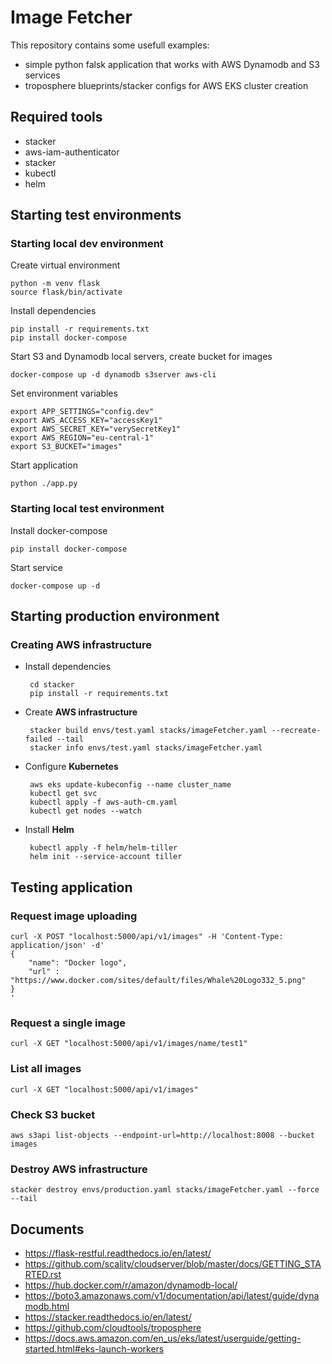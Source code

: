 # Image Fetcher
This repository contains some usefull examples:
  * simple python falsk application that works with AWS Dynamodb and S3 services
  * troposphere blueprints/stacker configs for AWS EKS cluster creation


## Required tools
  * stacker
  * aws-iam-authenticator
  * stacker
  * kubectl
  * helm


## Starting test environments
### Starting local dev environment

Create virtual environment

    python -m venv flask
    source flask/bin/activate

Install dependencies

    pip install -r requirements.txt
    pip install docker-compose

Start S3 and Dynamodb local servers, create bucket for images

    docker-compose up -d dynamodb s3server aws-cli

Set environment variables

    export APP_SETTINGS="config.dev"
    export AWS_ACCESS_KEY="accessKey1"
    export AWS_SECRET_KEY="verySecretKey1"
    export AWS_REGION="eu-central-1"
    export S3_BUCKET="images"

Start application

    python ./app.py


### Starting local test environment

Install docker-compose

    pip install docker-compose

Start service

    docker-compose up -d


## Starting production environment
### Creating AWS infrastructure

*  Install dependencies

        cd stacker
        pip install -r requirements.txt

*  Create **AWS infrastructure**

        stacker build envs/test.yaml stacks/imageFetcher.yaml --recreate-failed --tail
        stacker info envs/test.yaml stacks/imageFetcher.yaml

*  Configure **Kubernetes**

        aws eks update-kubeconfig --name cluster_name
        kubectl get svc
        kubectl apply -f aws-auth-cm.yaml
        kubectl get nodes --watch

*  Install **Helm**

        kubectl apply -f helm/helm-tiller
        helm init --service-account tiller


## Testing application
### Request image uploading

    curl -X POST "localhost:5000/api/v1/images" -H 'Content-Type: application/json' -d'
    {
        "name": "Docker logo",
        "url" : "https://www.docker.com/sites/default/files/Whale%20Logo332_5.png"
    }
    '

### Request a single image

    curl -X GET "localhost:5000/api/v1/images/name/test1"

### List all images

    curl -X GET "localhost:5000/api/v1/images"

### Check S3 bucket

    aws s3api list-objects --endpoint-url=http://localhost:8008 --bucket images

### Destroy AWS infrastructure

    stacker destroy envs/production.yaml stacks/imageFetcher.yaml --force --tail

## Documents
  * https://flask-restful.readthedocs.io/en/latest/
  * https://github.com/scality/cloudserver/blob/master/docs/GETTING_STARTED.rst
  * https://hub.docker.com/r/amazon/dynamodb-local/
  * https://boto3.amazonaws.com/v1/documentation/api/latest/guide/dynamodb.html
  * https://stacker.readthedocs.io/en/latest/
  * https://github.com/cloudtools/troposphere
  * https://docs.aws.amazon.com/en_us/eks/latest/userguide/getting-started.html#eks-launch-workers
